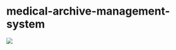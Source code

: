 # medical-archive-management-system

<img src="https://i.pinimg.com/originals/26/45/bf/2645bff0709e4cf23bcaff6690965816.png">
